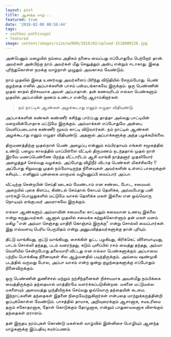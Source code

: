 ```yaml
---
layout: post
title: ஆனந்த யாழ்...
featured: true
date: '2018-02-08 08:56:44'
tags:
- vazhkai-pathivugal
- featured
image: content/images/size/w2000/2018/02/upload-1518080126.jpg
---
```


அன்பெனும் மழையில் நம்மை அதிகம் நனைய வைப்பது எப்போதுமே பெற்றோர் தான். அவர்கள் அன்பிற்கு நாம் அவர்கள் மீது செலுத்தும் அன்பு என்றும் ஈடாகாது. இதை புரிந்துகொள்ள நமக்கு வாழ்நாள் முழுதும் அவகாசம் வேண்டும்.

நாம் முதலில் இதை உணர்வது அவர்களைப் பிரிந்து விடுதியில் சேரும்போது. பெண் குழந்தை எனில் அப்பாக்களின் பாசம் பன்மடங்காகவே இருக்கும். ஒரு பெண்ணின் முதல் காதல் நிச்சயமாக அவள் அப்பாதான். தன் கணவரிடம் எல்லா பெண்களும் முதலில் அப்பாவின் குணம் உண்டா என்றே ஆராய்கிறார்கள்.

>நம் நாட்டில் ஆண்கள் அழக்கூடாது எனும் எழுதா விதியுண்டு.

அப்பாக்களின் கண்கள் கண்ணீர் கசிந்து பார்ப்பது தாத்தா அல்லது பாட்டியின் மறைவின்போதாக மட்டுமே இருக்கும். அம்மாக்கள் எப்போதுமே அன்பை வெளிப்படையாக கண்ணீர் மூலம் காட்டி விடுவார்கள். நம் நாட்டில் ஆண்கள் அழக்கூடாது எனும் எழுதா விதியுண்டு. அதனால் அப்பாக்களுக்கு அந்த பழக்கமில்லை. 

திருமணத்திற்கு முதல்நாள் பெண் அழைப்பு என்னும் சம்பிரதாயம் எங்கள் சமூகத்தில் உண்டு. பழைய காலத்தில் மாப்பிள்ளை வீட்டில் திருமணம் நடந்ததால் முதல் நாள் இரவே மணப்பெண்ணை பிறந்த வீட்டாரிடம் ஆசி வாங்கி நாத்தனார் முதலியோர் அழைத்துச் செல்வது வழக்கம். அப்போது விழிநீர் விடாத பெண்கள் மிகச்சிலரே !! அப்போது சிறுவயது முதல் நம்மோடிருந்த நினைவுகள் அவர்களின் உள்ளப் பாறைக்குள் கசியும்... எனினும் புன்னகை மாறாமல் வழியனுப்பி வைப்பார் அப்பா. 

வீட்டிற்கு சென்றபின் செய்தி ஊடகம் வேண்டாம் என சண்டை போட, சமையல் அறையில் புகை கிளப்ப, கிண்டல் செய்தால் கோபம் தெளிக்க, அவ்வபோது பனி மார்கழி பொழுதுகளில் மட்டுமே வாசல் தெளிக்க மகள் இல்லை என ஒவ்வொரு நொடியும் ஏங்குபவர் அவராகவே இருக்கும்.

எல்லா ஆண்களும் அம்மாவின் சமையலை காட்டிலும் சுவையான உணவு இல்லை என்று கருதுபவர்கள். ஆனால் முதலில் சமைக்க கற்றுக்கொள்ளும் தன் மகள் மனம் மகிழ "என் அம்மா செஞ்சது மாதிரி கொஞ்சம் இருக்கு" என்று சொல்லி வைப்பார்கள். இது எவ்வளவு பெரிய பெருமிதம் என்று அனுபவித்தவர்களுக்கு தான் புரியும்.

திட்டு வாங்கியது, குட்டு வாங்கியது, சைக்கிள் ஓட்ட பழகியது, கிரிக்கெட் விளையாடியது, பாடம் சொல்லி தந்தது, படம் வரைந்தது, கடும் புளிப்பில் ரசம் வைத்து தந்தது, அம்மா வெளியில் சென்றபோது தலைவாரி விட்டது என எல்லா பெண்களுக்கும் அப்பாவை பற்றிய பொக்கிஷ நினைவுகள் சில ஆழ்மனதில் படிந்திருக்கும். அவ்வை ஷண்முகி படத்தில் வருவது போல, அப்பா வாசம் என்ற ஒன்று குழந்தைகளுக்கு எப்போதும் நினைவிருக்கும்.

 ஒரு பெண்ணின் துணிச்சல் மற்றும் நற்சிந்தனைகள் நிச்சயமாக அவள்மீது நம்பிக்கை வைத்திருக்கும் தந்தையால் மாத்திரமே வளர்க்கப்படுகின்றன. மகனை மட்டுமல்ல மகளையும் அவையத்து முந்தியிருக்க செய்வது ஒவ்வொரு தந்தையின் கடமை. இந்நாட்களின் தந்தைகள் இதனை நிறைவேற்றுகிறார்கள் என்பதை மாற்றுக்கருத்தின்றி ஒப்புக்கொள்ள வேண்டும். பாசத்தில் தாயாக, அறிவுரைக்கும் ஆசானாக, சமஉரிமை தரும் சகோதரனாக, தோள் கொடுக்கும் தோழனாக, என்றும் பாதுகாவலனாக விளங்கும் தந்தைகள் ஏராளம்.

தன் இருதய நரம்புகள் கொண்டு மகள்கள் வாழ்வில் இன்னிசை பொழியும் ஆனந்த யாழ்களுக்கு இப்பதிவு சமர்ப்பணம்.

 